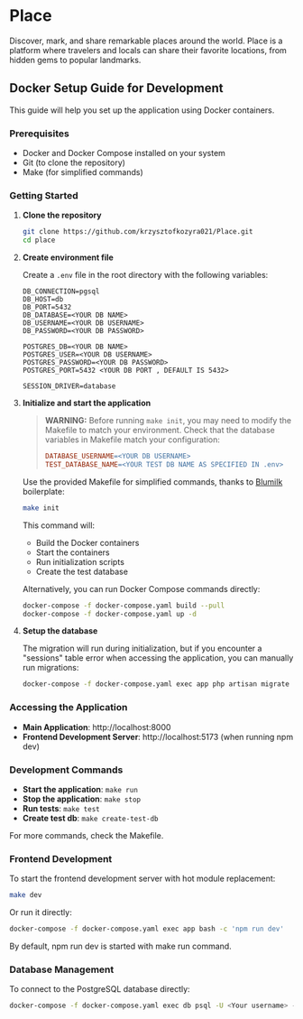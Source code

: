 # Place

Discover, mark, and share remarkable places around the world. Place is a platform where travelers and locals can share their favorite locations, from hidden gems to popular landmarks.

## Docker Setup Guide for Development

This guide will help you set up the application using Docker containers.

### Prerequisites

- Docker and Docker Compose installed on your system
- Git (to clone the repository)
- Make (for simplified commands)

### Getting Started

1. **Clone the repository**

   ```bash
   git clone https://github.com/krzysztofkozyra021/Place.git
   cd place
   ```

2. **Create environment file**

   Create a `.env` file in the root directory with the following variables:

   ```
   DB_CONNECTION=pgsql
   DB_HOST=db
   DB_PORT=5432
   DB_DATABASE=<YOUR DB NAME>
   DB_USERNAME=<YOUR DB USERNAME>
   DB_PASSWORD=<YOUR DB PASSWORD>

   POSTGRES_DB=<YOUR DB NAME>
   POSTGRES_USER=<YOUR DB USERNAME>
   POSTGRES_PASSWORD=<YOUR DB PASSWORD>
   POSTGRES_PORT=5432 <YOUR DB PORT , DEFAULT IS 5432>

   SESSION_DRIVER=database
   ```

3. **Initialize and start the application**

   > **WARNING:** Before running `make init`, you may need to modify the Makefile to match your environment. Check that the database variables in Makefile match your configuration:
   >
   > ```makefile
   > DATABASE_USERNAME=<YOUR DB USERNAME>
   > TEST_DATABASE_NAME=<YOUR TEST DB NAME AS SPECIFIED IN .env>
   > ```

   Use the provided Makefile for simplified commands, thanks to [Blumilk](https://github.com/blumilksoftware/boilerplate) boilerplate:

   ```bash
   make init
   ```

   This command will:
    - Build the Docker containers
    - Start the containers
    - Run initialization scripts
    - Create the test database

   Alternatively, you can run Docker Compose commands directly:

   ```bash
   docker-compose -f docker-compose.yaml build --pull
   docker-compose -f docker-compose.yaml up -d
   ```


4. **Setup the database**

   The migration will run during initialization, but if you encounter a "sessions" table error when accessing the application, you can manually run migrations:

   ```bash
   docker-compose -f docker-compose.yaml exec app php artisan migrate
   ```

### Accessing the Application

- **Main Application**: http://localhost:8000
- **Frontend Development Server**: http://localhost:5173 (when running npm dev)

### Development Commands

- **Start the application**: `make run`
- **Stop the application**: `make stop`
- **Run tests**: `make test`
- **Create test db**: `make create-test-db`

For more commands, check the Makefile.


### Frontend Development

To start the frontend development server with hot module replacement:

```bash
make dev
```

Or run it directly:

```bash
docker-compose -f docker-compose.yaml exec app bash -c 'npm run dev'
```

By default, npm run dev is started with make run command.

### Database Management

To connect to the PostgreSQL database directly:

```bash
docker-compose -f docker-compose.yaml exec db psql -U <Your username> -d <Your db name>
```


